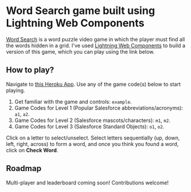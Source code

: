 # Word Search game built using Lightning Web Components

[Word Search](https://en.wikipedia.org/wiki/Word_search) is a word puzzle video game in which the player must find all the words hidden in a grid. I've used [Lightning Web Components](https://lwc.dev) to build a version of this game, which you can play using the link below.  

## How to play?

Navigate to [this Heroku App](https://wordsearch-lwc.herokuapp.com/). Use any of the game code(s) below to start playing.

1. Get familiar with the game and controls: `example`.
1. Game Codes for Level 1 (Popular Salesforce abbreviations/acronyms): `a1`, `a2`.
1. Game Codes for Level 2 (Salesforce mascots/characters): `m1`, `m2`.
1. Game Codes for Level 3 (Salesforce Standard Objects): `o1`, `o2`.

Click on a letter to select/unselect. Select letters sequentially (up, down, left, right, across) to form a word, and once you think you found a word, click on **Check Word**.

## Roadmap

Multi-player and leaderboard coming soon! Contributions welcome!
